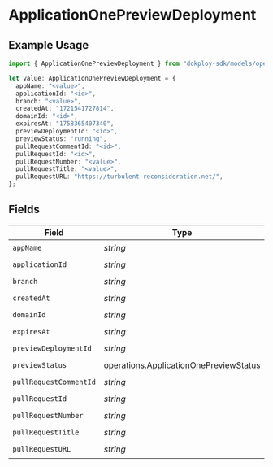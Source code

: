 # ApplicationOnePreviewDeployment

## Example Usage

```typescript
import { ApplicationOnePreviewDeployment } from "dokploy-sdk/models/operations";

let value: ApplicationOnePreviewDeployment = {
  appName: "<value>",
  applicationId: "<id>",
  branch: "<value>",
  createdAt: "1721541727814",
  domainId: "<id>",
  expiresAt: "1758365407340",
  previewDeploymentId: "<id>",
  previewStatus: "running",
  pullRequestCommentId: "<id>",
  pullRequestId: "<id>",
  pullRequestNumber: "<value>",
  pullRequestTitle: "<value>",
  pullRequestURL: "https://turbulent-reconsideration.net/",
};
```

## Fields

| Field                                                                                            | Type                                                                                             | Required                                                                                         | Description                                                                                      |
| ------------------------------------------------------------------------------------------------ | ------------------------------------------------------------------------------------------------ | ------------------------------------------------------------------------------------------------ | ------------------------------------------------------------------------------------------------ |
| `appName`                                                                                        | *string*                                                                                         | :heavy_check_mark:                                                                               | N/A                                                                                              |
| `applicationId`                                                                                  | *string*                                                                                         | :heavy_check_mark:                                                                               | N/A                                                                                              |
| `branch`                                                                                         | *string*                                                                                         | :heavy_check_mark:                                                                               | N/A                                                                                              |
| `createdAt`                                                                                      | *string*                                                                                         | :heavy_check_mark:                                                                               | N/A                                                                                              |
| `domainId`                                                                                       | *string*                                                                                         | :heavy_check_mark:                                                                               | N/A                                                                                              |
| `expiresAt`                                                                                      | *string*                                                                                         | :heavy_check_mark:                                                                               | N/A                                                                                              |
| `previewDeploymentId`                                                                            | *string*                                                                                         | :heavy_check_mark:                                                                               | N/A                                                                                              |
| `previewStatus`                                                                                  | [operations.ApplicationOnePreviewStatus](../../models/operations/applicationonepreviewstatus.md) | :heavy_check_mark:                                                                               | N/A                                                                                              |
| `pullRequestCommentId`                                                                           | *string*                                                                                         | :heavy_check_mark:                                                                               | N/A                                                                                              |
| `pullRequestId`                                                                                  | *string*                                                                                         | :heavy_check_mark:                                                                               | N/A                                                                                              |
| `pullRequestNumber`                                                                              | *string*                                                                                         | :heavy_check_mark:                                                                               | N/A                                                                                              |
| `pullRequestTitle`                                                                               | *string*                                                                                         | :heavy_check_mark:                                                                               | N/A                                                                                              |
| `pullRequestURL`                                                                                 | *string*                                                                                         | :heavy_check_mark:                                                                               | N/A                                                                                              |